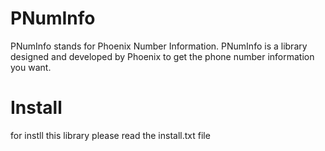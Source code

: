 # PNumInfo
PNumInfo stands for Phoenix Number Information. PNumInfo is a library designed and developed by Phoenix to get the phone number information you want.
# Install
for instll this library please read the install.txt file
